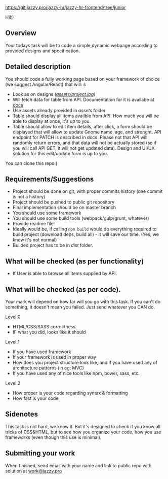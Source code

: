 https://git.jazzy.pro/jazzy-hr/jazzy-hr-frontend/tree/junior

Hi!:)

## Overview

Your todays task will be to code a simple,dynamic webpage according to provided designs and specification.

## Detailed description

You should code a fully working page based on your framework of choice (we suggest Angular/React) that will:
ś
* Look as on designs _([assets/project.jpg](assets/project.jpg))_
* Will fetch data for table from API. Documentation for it is availabe at [docs](http://master.datasource.jazzy-hr.jzapp.io/api/doc#get--api-v1-gnomes)
* Use assets already provided in _assets_ folder
* Table should display all items availble from API. How much you will be able to display at once, it's up to you.
* Table should allow to edit item details, after click, a form should be displayed that will allow to update Gnome name, age, and strenght. API endpoint for PATCH is described in docs. Please not that API will randomly return errors, and that data will not be actually stored (so if you will call API GET, it will not get updated data). Design and UI/UX solution for this edit/update form is up to you.


You can clone this repo:)

## Requirements/Suggestions

* Project should be done on git, with proper commits history (one commit is not a history)
* Project should be pushed to public git repository
* Final implementation should be on master branch
* You should use some framework
* You should use some build tools (webpack/gulp/grunt, whatever)
* Provide readme file!
* Ideally would be, if calling ```npm build``` would do everything required to build project (download deps, build all) - it will save our time. (Yes, we know it's not normal)
* Builded project has to be in _dist_ folder.


## What will be checked (as per functionality)

* If User is able to browse all items supplied by API.


## What will be checked (as per code).

Your mark will depend on how far will you go with this task. If you can't do something, it doesn't mean you failed. Just send whatever you CAN do.

Level:0
* HTML/CSS/SASS correctness
* IF what you did, looks like it should

Level:1
* If you have used framework
* If your framework is used in proper way
* How does you project structure look like, and if you have used any of architecture patterns (in eg: MVC)
* If you have used any of nice tools like npm, bower, sass, etc.

Level:2
* How proper is your code regarding syntax & formatting
* How fast is your code

## Sidenotes

This task is not hard, we know it. But it's designed to check if you know all tricks of CSS&HTML, but to see how you organize your code, how you use frameworks (even though this use is minimal).

## Submitting your work

When finished, send email with your name and link to public repo with solution at [work@jazzy.pro](mailto:work@jazzy.pro)
